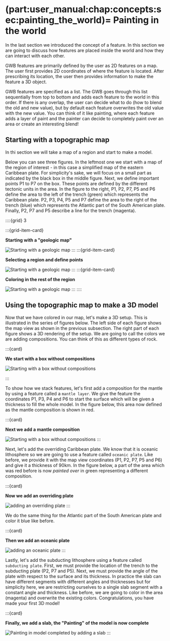 (part:user_manual:chap:concepts:sec:painting_the_world)=
Painting in the world
=====================

In the last section we introduced the concept of a feature. In this section we are going to discuss how features are placed inside the world and how they can interact with each other. 

GWB features are primarily defined by the user as 2D features on a map. The user first provides 2D coordinates of where the feature is located. After prescribing its location, the user then provides information to make the feature a 3D object. 

GWB features are specified as a list. The GWB goes through this list sequentially from top to bottom and adds each feature to the world in this order. If there is any overlap, the user can decide what to do (how to blend the old and new value), but by default each feature overwrites the old value with the new value. You can think of it like painting, where each feature adds a layer of paint and the painter can decide to completely paint over an area or create an interesting blend!

Starting with a topographic map
-------------------------------

In thi section we will take a map of a region and start to make a model. 

Below you can see three figures. In the leftmost one we start with a map of the region of interest - in this case a simplified map of the eastern Caribbean plate. For simplicity's sake, we will focus on a small part as indicated by the black box in the middle figure. Next, we define important points P1 to P7 on the box. These points are defined by the different tectonic units in the area. In the figure to the right, P1, P2, P7, P5 and P6 define the area to the left of the trench (green) which represents the Caribbean plate. P2, P3, P4, P5 and P7 define the area to the right of the trench (blue) which represents the Atlantic part of the South American plate. Finally, P2, P7 and P5 describe a line for the trench (magenta).


::::{grid} 3

:::{grid-item-card}

**Starting with a "geologic map"**

![Starting with a geologic map](../../_static/images/user_manual/map_to_top_view_v2_plain.svg)
:::
:::{grid-item-card}

**Selecting a region and define points**

![Starting with a geologic map](../../_static/images/user_manual/map_to_top_view_v2_plain_text_frame_sds.svg)
:::
:::{grid-item-card}

**Coloring in the rest of the region**

![Starting with a geologic map](../../_static/images/user_manual/map_to_top_view_v2_plain_text_frame_sds_orp_sdp.svg)
:::
::::



Using the topographic map to make a 3D model
--------------------------------------------

Now that we have colored in our map, let's make a 3D setup. This is illustrated in the series of figures below. The left side of each figure shows the map view as shown in the previous subsection. The right part of each figure shows a 3D rendering of the setup. We are going to call the colors we are adding compositions. You can think of this as different types of rock.

:::{card}

**We start with a box without compositions**

![Starting with a box without compositions](../../_static/images/user_manual/gwb_box_building_plain_text_frame.svg)

:::

To show how we stack features, let's first add a composition for the mantle by using a feature called a `mantle layer`. We give the feature the coordinates P1, P3, P4 and P6 to start the surface which will be given a thickness to fill the whole model. In the figure below, this area now defined as the mantle composition is shown in red.

:::{card}

**Next we add a mantle composition**

![Starting with a box without compositions](../../_static/images/user_manual/gwb_box_building_plain_text_frame_mtl.svg)
:::

Next, let's add the overriding Caribbean plate. We know that it is oceanic lithosphere so we are going to use a feature called `oceanic plate`. Like before, we provide it with the map view coordinates (P1, P2, P7, P5 and P6) and give it a thickness of 90km. In the figure below, a part of the area which was red before is now *painted over* in green representing a different composition.

:::{card}

**Now we add an overriding plate**


![adding an overriding plate](../../_static/images/user_manual/gwb_box_building_plain_text_frame_mtl_orp.svg)
:::

We do the same thing for the Atlantic part of the South American plate and color it blue like before.

:::{card}

**Then we add an oceanic plate**


![adding an oceanic plate](../../_static/images/user_manual/gwb_box_building_plain_text_frame_mtl_orp_sdp.svg)
:::

Lastly, let's add the subducting lithosphere using a feature called `subducting plate`. First, we must provide the location of the trench to the subducting plate (P2, P7 and P5). Next, we must provide the angle of the plate with respect to the surface and its thickness. In practice the slab can have different segments with different angles and thicknesses but for simplicity here, we are restricting ourselves to a single slab segment with a constant angle and thickness. Like before, we are going to color in the area (magenta) and overwrite the existing colors. Congratulations, you have made your first 3D model! 

:::{card}

**Finally, we add a slab, the "Painting" of the model is now complete**


![Painting in model completed by adding a slab](../../_static/images/user_manual/gwb_box_building_plain_text_frame_mtl_orp_sdp_sds.svg)
:::
